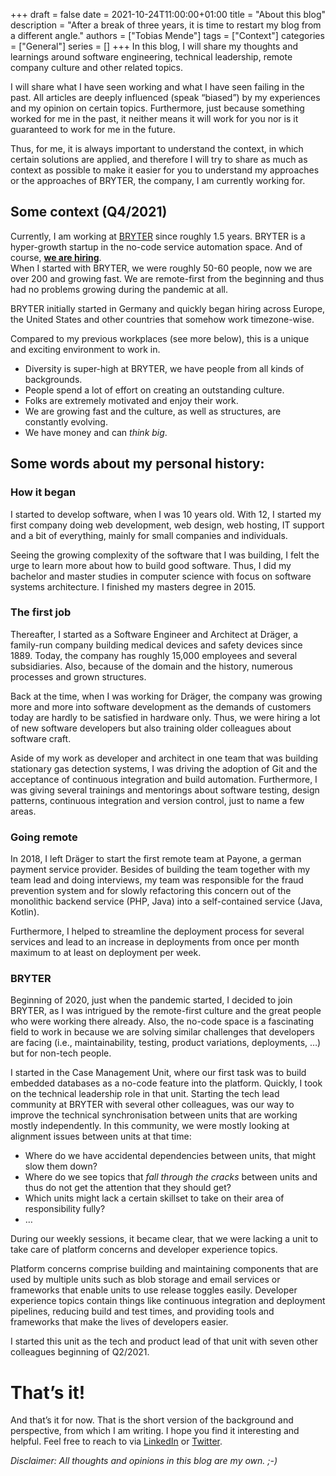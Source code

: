 +++ 
draft = false
date = 2021-10-24T11:00:00+01:00
title = "About this blog"
description = "After a break of three years, it is time to restart my blog from a different angle."
authors = ["Tobias Mende"]
tags = ["Context"]
categories = ["General"]
series = []
+++
In this blog, I will share my thoughts and learnings around software engineering, technical leadership, remote company culture and other related topics.

I will share what I have seen working and what I have seen failing in the past. All articles are deeply influenced (speak “biased”) by my experiences and my opinion on certain topics. Furthermore, just because something worked for me in the past, it neither means it will work for you nor is it guaranteed to work for me in the future.

Thus, for me, it is always important to understand the context, in which certain solutions are applied, and therefore I will try to share as much as context as possible to make it easier for you to understand my approaches or the approaches of BRYTER, the company, I am currently working for.

## Some context (Q4/2021)
Currently, I am working at [BRYTER](https://bryter.com/) since roughly 1.5 years. BRYTER is a hyper-growth startup in the no-code service automation space. And of course, **[we are hiring](https://bryter.com/careers/)**.  
When I started with BRYTER, we were roughly 50-60 people, now we are over 200 and growing fast. We are remote-first from the beginning and thus had no problems growing during the pandemic at all.

BRYTER initially started in Germany and quickly began hiring across Europe, the United States and other countries that somehow work timezone-wise.

Compared to my previous workplaces (see more below), this is a unique and exciting environment to work in.

- Diversity is super-high at BRYTER, we have people from all kinds of backgrounds.
- People spend a lot of effort on creating an outstanding culture.
- Folks are extremely motivated and enjoy their work.
- We are growing fast and the culture, as well as structures, are constantly evolving.
- We have money and can *think big*.

## Some words about my personal history:
### How it began
I started to develop software, when I was 10 years old. With 12, I started my first company doing web development, web design, web hosting, IT support and a bit of everything, mainly for small companies  and individuals.

Seeing the growing complexity of the software that I was building, I felt the urge to learn more about how to build good software. Thus, I did my bachelor and master studies in computer science with focus on software systems architecture. I finished my masters degree in 2015.
### The first job
Thereafter, I started as a Software Engineer and Architect at Dräger, a family-run company building medical devices and safety devices since 1889. Today, the company has roughly 15,000 employees and several subsidiaries. Also, because of the domain and the history, numerous processes and grown structures.

Back at the time, when I was working for Dräger, the company was growing more and more into software development as the demands of customers today are hardly to be satisfied in hardware only. Thus, we were hiring a lot of new software developers but also training older colleagues about software craft.

Aside of my work as developer and architect in one team that was building stationary gas detection systems, I was driving the adoption of Git and the acceptance of continuous integration and build automation. Furthermore, I was giving several trainings and mentorings about software testing, design patterns, continuous integration and version control, just to name a few areas.
### Going remote
In 2018, I left Dräger to start the first remote team at Payone, a german payment service provider. Besides of building the team together with my team lead and doing interviews, my team was responsible for the fraud prevention system and for slowly refactoring this concern out of the monolithic backend service (PHP, Java) into a self-contained service (Java, Kotlin).

Furthermore, I helped to streamline the deployment process for several services and lead to an increase in deployments from once per month maximum to at least on deployment per week.
### BRYTER
Beginning of 2020, just when the pandemic started, I decided to join BRYTER, as I was intrigued by the remote-first culture and the great people who were working there already. Also, the no-code space is a fascinating field to work in because we are solving similar challenges that developers are facing (i.e., maintainability, testing, product variations, deployments, …) but for non-tech people.

I started in the Case Management Unit, where our first task was to build embedded databases as a no-code feature into the platform. Quickly, I took on the technical leadership role in that unit.
Starting the tech lead community at BRYTER with several other colleagues, was our way to improve the technical synchronisation between units that are working mostly independently. In this community, we were mostly looking at alignment issues between units at that time:

- Where do we have accidental dependencies between units, that might slow them down?
- Where do we see topics that *fall through the cracks* between units and thus do not get the attention that they should get?
- Which units might lack a certain skillset to take on their area of responsibility fully?
- …

During our weekly sessions, it became clear, that we were lacking a unit to take care of platform concerns and developer experience topics.

Platform concerns comprise building and maintaining components that are used by multiple units such as blob storage and email services or frameworks that enable units to use release toggles easily. Developer experience topics contain things like continuous integration and deployment pipelines, reducing build and test times, and providing tools and frameworks that make the lives of developers easier.
  
I started this unit as the tech and product lead of that unit with seven other colleagues beginning of Q2/2021.
# That’s it!
And that’s it for now. That is the short version of the background and perspective, from which I am writing. I hope you find it interesting and helpful. Feel free to reach to via [LinkedIn](https://www.linkedin.com/in/tobiasmende/) or [Twitter](https://twitter.com/Tobias_Mende).

_Disclaimer: All thoughts and opinions in this blog are my own. ;-)_
